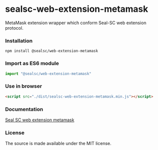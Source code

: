 # sealsc-web-extension-metamask
  MetaMask extension wrapper which conform Seal-SC web extension protocol.

### Installation  
```
npm install @sealsc/web-extension-metamask
```

### Import as ES6 module
```javascript
import "@sealsc/web-extension-metamask"
```

### Use in browser
```html
<script src="./dist/sealsc-web-extension-metamask.min.js"></script>
```

### Documentation
[Seal SC web extension metamask](https://sealsc.github.io/documents/en/web-extensions/metamask/)

### License
The source is made available under the MIT license.


